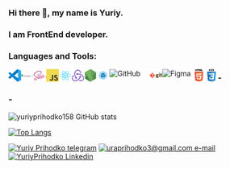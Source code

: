 ### Hi there 👋, my name is Yuriy.

### I am FrontEnd developer.

### Languages and Tools:

<img align="left" alt="Visual Studio Code" width="25px" src="https://raw.githubusercontent.com/github/explore/80688e429a7d4ef2fca1e82350fe8e3517d3494d/topics/visual-studio-code/visual-studio-code.png" />
<img align="left" alt="MongoDB" width="25px" src="https://raw.githubusercontent.com/github/explore/80688e429a7d4ef2fca1e82350fe8e3517d3494d/topics/mongodb/mongodb.png" />
<img align="left" alt="Sass" width="25px" src="https://raw.githubusercontent.com/github/explore/80688e429a7d4ef2fca1e82350fe8e3517d3494d/topics/sass/sass.png" /> 
<img align="left" alt="JavaScript" width="25px" src="https://raw.githubusercontent.com/github/explore/80688e429a7d4ef2fca1e82350fe8e3517d3494d/topics/javascript/javascript.png" /> 
<img align="left" alt="React" width="25px" src="https://raw.githubusercontent.com/github/explore/80688e429a7d4ef2fca1e82350fe8e3517d3494d/topics/react/react.png" /> 
<img align="left" alt="Redux" width="25px" src="https://raw.githubusercontent.com/github/explore/80688e429a7d4ef2fca1e82350fe8e3517d3494d/topics/redux/redux.png" />
<img align="left" alt="Node.js" width="25px" src="https://raw.githubusercontent.com/github/explore/80688e429a7d4ef2fca1e82350fe8e3517d3494d/topics/nodejs/nodejs.png" />
<img align="left" alt="Webpack" width="25px" src="https://raw.githubusercontent.com/github/explore/80688e429a7d4ef2fca1e82350fe8e3517d3494d/topics/webpack/webpack.png" /> 
<img align="left" alt="GitHub"width="80px" src="https://img.shields.io/badge/github-%23121011.svg?style=for-the-badge&logo=github&logoColor=white" />
<img align="left" alt="Git" width="25px" style={margin-top: 20px;} src="https://raw.githubusercontent.com/github/explore/80688e429a7d4ef2fca1e82350fe8e3517d3494d/topics/git/git.png" />
<img align="left" alt="Figma" width="60px" src="https://img.shields.io/badge/figma-%23F24E1E.svg?style=for-the-badge&logo=figma&logoColor=white"/>
 <img align="left" alt="html5"width="25px"src="https://raw.githubusercontent.com/devicons/devicon/master/icons/html5/html5-original-wordmark.svg"/>
 <img align="left" 
 alt="css3"width="25px"src="https://raw.githubusercontent.com/devicons/devicon/master/icons/css3/css3-original-wordmark.svg"/>

### -

### -

![yuriyprihodko158 GitHub stats](https://github-readme-stats.vercel.app/api?username=yuriyprihodko158&show_icons=true&theme=vision-friendly-dark)

[![Top Langs](https://github-readme-stats.vercel.app/api/top-langs/?username=yuriyprihodko158&layout=compact)](https://github.com/Dovzhenko-olga/github-readme-stats)

[![Yuriy Prihodko telegram](https://img.shields.io/badge/Telegram-%40YuriyPrihodko-red?style=plastic&logo=telegram&link=https://t.me/YuriyPrihodko)](https://t.me/YuriyPrihodko)
[![uraprihodko3@gmail.com e-mail](https://img.shields.io/badge/Gmail-YuriyPrihodko-green?style=plastic&logo=gmail&link=mailto:uraprihodko3@gmail.com)](uraprihodko3@gmail.com)
[![YuriyPrihodko Linkedin](https://img.shields.io/badge/Linkedin-YuriyPrihodko-blue?style=plastic&logo=Linkedin&link=https://www.linkedin.com/in/yuriy-prihodko/)](https://www.linkedin.com/in/yuriy-prihodko/)
